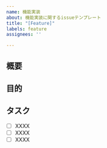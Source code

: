 ```yaml
---
name: 機能実装
about: 機能実装に関するissueテンプレート
title: "[Feature]"
labels: feature
assignees: ''

---
```


## 概要

##  目的

## タスク
- [ ] XXXX
- [ ] XXXX
- [ ] XXXX
